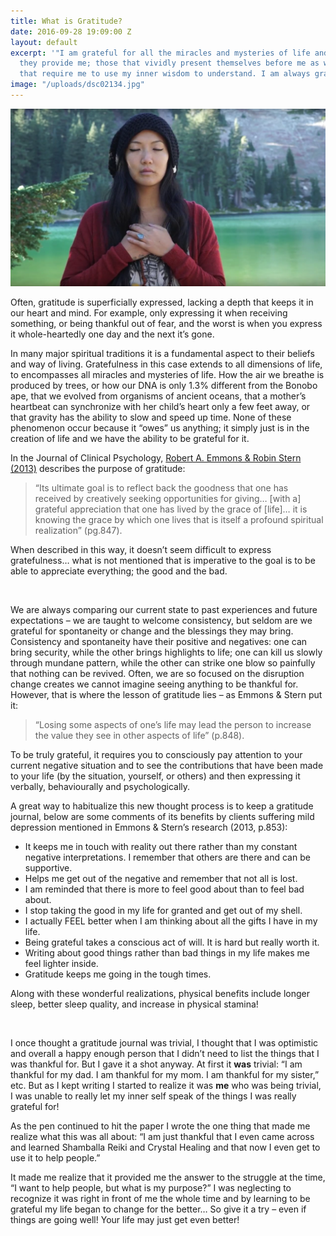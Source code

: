 ```yaml
---
title: What is Gratitude?
date: 2016-09-28 19:09:00 Z
layout: default
excerpt: '"I am grateful for all the miracles and mysteries of life and the lessons
  they provide me; those that vividly present themselves before me as well as those
  that require me to use my inner wisdom to understand. I am always grateful."'
image: "/uploads/dsc02134.jpg"
---
```


![](/uploads/versions/screen-shot-2016-10-01-at-7-57-10-pm---x----1910-1078x---.png)

Often, gratitude is superficially expressed, lacking a depth that keeps it in our heart and mind. For example, only expressing it when receiving something, or being thankful out of fear, and the worst is when you express it whole-heartedly one day and the next it’s gone.

In many major spiritual traditions it is a fundamental aspect to their beliefs and way of living. Gratefulness in this case extends to all dimensions of life, to encompasses all miracles and mysteries of life. How the air we breathe is produced by trees, or how our DNA is only 1.3% different from the Bonobo ape, that we evolved from organisms of ancient oceans, that a mother’s heartbeat can synchronize with her child’s heart only a few feet away, or that gravity has the ability to slow and speed up time. None of these phenomenon occur because it “owes” us anything; it simply just is in the creation of life and we have the ability to be grateful for it.

In the Journal of Clinical Psychology, [Robert A. Emmons & Robin Stern (2013)](http://gallery.mailchimp.com/c616a68c09aae3ea3e536552e/files/112246b3-fe21-4daa-a2df-8b15dac52781.pdf) describes the purpose of gratitude:

> “Its ultimate goal is to reflect back the goodness that one has received by creatively seeking opportunities for giving… [with a] grateful appreciation that one has lived by the grace of [life]… it is knowing the grace by which one lives that is itself a profound spiritual realization” (pg.847).

When described in this way, it doesn’t seem difficult to express gratefulness… what is not mentioned that is imperative to the goal is to be able to appreciate everything; the good and the bad.

&nbsp;

We are always comparing our current state to past experiences and future expectations – we are taught to welcome consistency, but seldom are we grateful for spontaneity or change and the blessings they may bring. Consistency and spontaneity have their positive and negatives: one can bring security, while the other brings highlights to life; one can kill us slowly through mundane pattern, while the other can strike one blow so painfully that nothing can be revived. Often, we are so focused on the disruption change creates we cannot imagine seeing anything to be thankful for. However, that is where the lesson of gratitude lies – as Emmons & Stern put it:

> “Losing some aspects of one’s life may lead the person to increase the value they see in other aspects of life” (p.848).

To be truly grateful, it requires you to consciously pay attention to your current negative situation and to see the contributions that have been made to your life (by the situation, yourself, or others) and then expressing it verbally, behaviourally and psychologically.

A great way to habitualize this new thought process is to keep a gratitude journal, below are some comments of its benefits by clients suffering mild depression mentioned in Emmons & Stern’s research (2013, p.853):

* It keeps me in touch with reality out there rather than my constant negative interpretations. I remember that others are there and can be supportive.
* Helps me get out of the negative and remember that not all is lost.
* I am reminded that there is more to feel good about than to feel bad about.
* I stop taking the good in my life for granted and get out of my shell.
* I actually FEEL better when I am thinking about all the gifts I have in my life.
* Being grateful takes a conscious act of will. It is hard but really worth it.
* Writing about good things rather than bad things in my life makes me feel lighter inside.
* Gratitude keeps me going in the tough times.


Along with these wonderful realizations, physical benefits include longer sleep, better sleep quality, and increase in physical stamina!

&nbsp;

I once thought a gratitude journal was trivial, I thought that I was optimistic and overall a happy enough person that I didn’t need to list the things that I was thankful for. But I gave it a shot anyway. At first it **was** trivial: “I am thankful for my dad. I am thankful for my mom. I am thankful for my sister,” etc. But as I kept writing I started to realize it was **me** who was being trivial, I was unable to really let my inner self speak of the things I was really grateful for!

As the pen continued to hit the paper I wrote the one thing that made me realize what this was all about: “I am just thankful that I even came across and learned Shamballa Reiki and Crystal Healing and that now I even get to use it to help people.”

It made me realize that it provided me the answer to the struggle at the time, “I want to help people, but what is my purpose?” I was neglecting to recognize it was right in front of me the whole time and by learning to be grateful my life began to change for the better… So give it a try – even if things are going well! Your life may just get even better!
